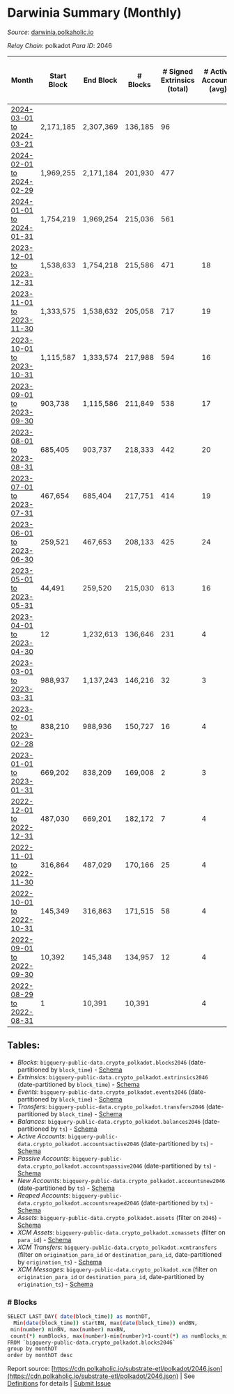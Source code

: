 # Darwinia Summary (Monthly)

_Source_: [darwinia.polkaholic.io](https://darwinia.polkaholic.io)

*Relay Chain*: polkadot
*Para ID*: 2046



| Month | Start Block | End Block | # Blocks | # Signed Extrinsics (total) | # Active Accounts (avg) | # Addresses with Balances (max) | Issues |
| ----- | ----------- | --------- | -------- | --------------------------- | ----------------------- | ------------------------------- | ------ |
| [2024-03-01 to 2024-03-21](/polkadot/2046-darwinia/2024-03-31.md) | 2,171,185 | 2,307,369 | 136,185 | 96 |  | 1,106 | -   |   
| [2024-02-01 to 2024-02-29](/polkadot/2046-darwinia/2024-02-29.md) | 1,969,255 | 2,171,184 | 201,930 | 477 |  | 1,074 | -   |   
| [2024-01-01 to 2024-01-31](/polkadot/2046-darwinia/2024-01-31.md) | 1,754,219 | 1,969,254 | 215,036 | 561 |  | 1,044 | -   |   
| [2023-12-01 to 2023-12-31](/polkadot/2046-darwinia/2023-12-31.md) | 1,538,633 | 1,754,218 | 215,586 | 471 | 18 | 994 | -   |   
| [2023-11-01 to 2023-11-30](/polkadot/2046-darwinia/2023-11-30.md) | 1,333,575 | 1,538,632 | 205,058 | 717 | 19 | 936 | -   |   
| [2023-10-01 to 2023-10-31](/polkadot/2046-darwinia/2023-10-31.md) | 1,115,587 | 1,333,574 | 217,988 | 594 | 16 | 890 | -   |   
| [2023-09-01 to 2023-09-30](/polkadot/2046-darwinia/2023-09-30.md) | 903,738 | 1,115,586 | 211,849 | 538 | 17 | 846 | -   |   
| [2023-08-01 to 2023-08-31](/polkadot/2046-darwinia/2023-08-31.md) | 685,405 | 903,737 | 218,333 | 442 | 20 | 812 | -   |   
| [2023-07-01 to 2023-07-31](/polkadot/2046-darwinia/2023-07-31.md) | 467,654 | 685,404 | 217,751 | 414 | 19 | 774 | -   |   
| [2023-06-01 to 2023-06-30](/polkadot/2046-darwinia/2023-06-30.md) | 259,521 | 467,653 | 208,133 | 425 | 24 | 737 | -   |   
| [2023-05-01 to 2023-05-31](/polkadot/2046-darwinia/2023-05-31.md) | 44,491 | 259,520 | 215,030 | 613 | 16 | 688 | -   |   
| [2023-04-01 to 2023-04-30](/polkadot/2046-darwinia/2023-04-30.md) | 12 | 1,232,613 | 136,646 | 231 | 4 | 552 | - 1,095,956 (88.91%) |   
| [2023-03-01 to 2023-03-31](/polkadot/2046-darwinia/2023-03-31.md) | 988,937 | 1,137,243 | 146,216 | 32 | 3 | 22 | - 2,091 (1.41%) |   
| [2023-02-01 to 2023-02-28](/polkadot/2046-darwinia/2023-02-28.md) | 838,210 | 988,936 | 150,727 | 16 | 4 | 19 | -   |   
| [2023-01-01 to 2023-01-31](/polkadot/2046-darwinia/2023-01-31.md) | 669,202 | 838,209 | 169,008 | 2 | 3 | 19 | -   |   
| [2022-12-01 to 2022-12-31](/polkadot/2046-darwinia/2022-12-31.md) | 487,030 | 669,201 | 182,172 | 7 | 4 | 19 | -   |   
| [2022-11-01 to 2022-11-30](/polkadot/2046-darwinia/2022-11-30.md) | 316,864 | 487,029 | 170,166 | 25 | 4 | 18 | -   |   
| [2022-10-01 to 2022-10-31](/polkadot/2046-darwinia/2022-10-31.md) | 145,349 | 316,863 | 171,515 | 58 | 4 | 18 | -   |   
| [2022-09-01 to 2022-09-30](/polkadot/2046-darwinia/2022-09-30.md) | 10,392 | 145,348 | 134,957 | 12 | 4 | 8 | -   |   
| [2022-08-29 to 2022-08-31](/polkadot/2046-darwinia/2022-08-31.md) | 1 | 10,391 | 10,391 |  | 4 | 2 | -   |   

## Tables:

* _Blocks_: `bigquery-public-data.crypto_polkadot.blocks2046` (date-partitioned by `block_time`) - [Schema](/schema/balances.json)
* _Extrinsics_: `bigquery-public-data.crypto_polkadot.extrinsics2046` (date-partitioned by `block_time`) - [Schema](/schema/extrinsics.json)
* _Events_: `bigquery-public-data.crypto_polkadot.events2046` (date-partitioned by `block_time`) - [Schema](/schema/events.json)
* _Transfers_: `bigquery-public-data.crypto_polkadot.transfers2046` (date-partitioned by `block_time`) - [Schema](/schema/transfers.json)
* _Balances_: `bigquery-public-data.crypto_polkadot.balances2046` (date-partitioned by `ts`) - [Schema](/schema/balances.json)
* _Active Accounts_: `bigquery-public-data.crypto_polkadot.accountsactive2046` (date-partitioned by `ts`) - [Schema](/schema/accountsactive.json)
* _Passive Accounts_: `bigquery-public-data.crypto_polkadot.accountspassive2046` (date-partitioned by `ts`) - [Schema](/schema/accountspassive.json)
* _New Accounts_: `bigquery-public-data.crypto_polkadot.accountsnew2046` (date-partitioned by `ts`) - [Schema](/schema/accountsnew.json)
* _Reaped Accounts_: `bigquery-public-data.crypto_polkadot.accountsreaped2046` (date-partitioned by `ts`) - [Schema](/schema/accountsreaped.json)
* _Assets_: `bigquery-public-data.crypto_polkadot.assets` (filter on `2046`) - [Schema](/schema/assets.json)
* _XCM Assets_: `bigquery-public-data.crypto_polkadot.xcmassets` (filter on `para_id`) - [Schema](/schema/xcmassets.json)
* _XCM Transfers_: `bigquery-public-data.crypto_polkadot.xcmtransfers` (filter on `origination_para_id` or `destination_para_id`, date-partitioned by `origination_ts`) - [Schema](/schema/xcmtransfers.json)
* _XCM Messages_: `bigquery-public-data.crypto_polkadot.xcm` (filter on `origination_para_id` or `destination_para_id`, date-partitioned by `origination_ts`) - [Schema](/schema/xcm.json)

### # Blocks
```bash
SELECT LAST_DAY( date(block_time)) as monthDT,
  Min(date(block_time)) startBN, max(date(block_time)) endBN, 
 min(number) minBN, max(number) maxBN, 
 count(*) numBlocks, max(number)-min(number)+1-count(*) as numBlocks_missing 
FROM `bigquery-public-data.crypto_polkadot.blocks2046` 
group by monthDT 
order by monthDT desc
```


Report source: [https://cdn.polkaholic.io/substrate-etl/polkadot/2046.json](https://cdn.polkaholic.io/substrate-etl/polkadot/2046.json) | See [Definitions](/DEFINITIONS.md) for details | [Submit Issue](https://github.com/colorfulnotion/substrate-etl/issues)
